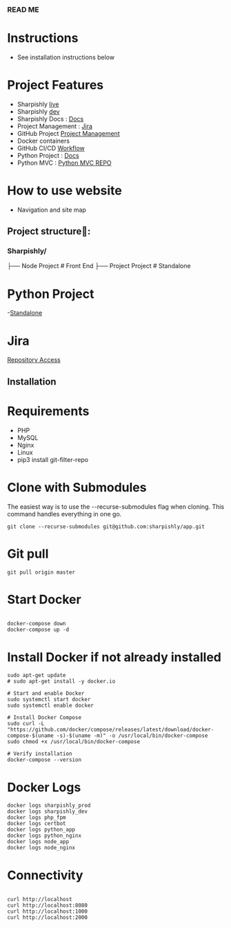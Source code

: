 ### READ ME ###

# Instructions
- See installation instructions below


# Project Features
- Sharpishly [live](https://sharpishly.com)
- Sharpishly [dev](https://dev.sharpishly.com)
- Sharpishly Docs : [Docs](/var/www/sharpishly_app/docs/html/index.html)
- Project Management : [Jira](https://sharpishly-project-management.atlassian.net/jira/software/projects/CRM/boards/1)
- GitHub Project [Project Management](https://github.com/users/sharpishly/projects/1/views/1?system_template=team_planning)
- Docker containers
- GitHub CI/CD [Workflow](https://github.com/sharpishly/APP/actions)
- Python Project : [Docs](/var/www/sharpishly_app/python_project/docs/html/index.html)
- Python MVC : [Python MVC REPO](https://bitbucket.org/don_dev/php-mini-framework/src/master/)

# How to use website
- Navigation and site map

## Project structure📂:

### Sharpishly/

├── Node Project    # Front End
├── Project Project    # Standalone


# Python Project
-[Standalone](http://167.99.92.156:8000/)

# Jira 
[Repository Access](https://github.com/settings/installations/80591577)

## Installation

# Requirements
- PHP
- MySQL
- Nginx
- Linux
- pip3 install git-filter-repo

# Clone with Submodules

The easiest way is to use the --recurse-submodules flag when cloning. This command handles everything in one go.

```
git clone --recurse-submodules git@github.com:sharpishly/app.git

```

# Git pull

```
git pull origin master

```
# Start Docker

```

docker-compose down
docker-compose up -d

```

# Install Docker if not already installed
```
sudo apt-get update
# sudo apt-get install -y docker.io

# Start and enable Docker
sudo systemctl start docker
sudo systemctl enable docker

# Install Docker Compose
sudo curl -L "https://github.com/docker/compose/releases/latest/download/docker-compose-$(uname -s)-$(uname -m)" -o /usr/local/bin/docker-compose
sudo chmod +x /usr/local/bin/docker-compose

# Verify installation
docker-compose --version

```

# Docker Logs

```
docker logs sharpishly_prod
docker logs sharpishly_dev
docker logs php_fpm
docker logs certbot
docker logs python_app
docker logs python_nginx
docker logs node_app
docker logs node_nginx

```

# Connectivity

```

curl http://localhost
curl http://localhost:8080
curl http://localhost:1000
curl http://localhost:2000

```

